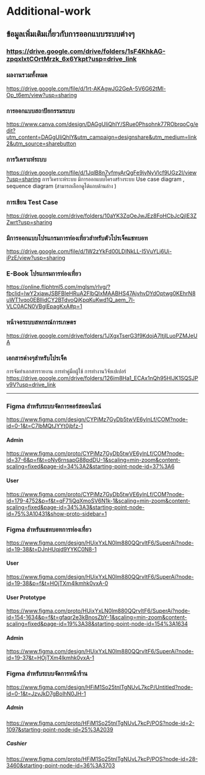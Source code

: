 # Additional-work

## ข้อมูลเพิ่มเติมเกี่ยวกับการออกแบบระบบต่างๆ
### https://drive.google.com/drive/folders/1sF4KhkAG-zpqxIxtCOrtMrzk_6x6Ykpt?usp=drive_link

### ผลงานรวมทั้งหมด
https://drive.google.com/file/d/1rt-AKAgwJG2GeA-5V6G62tMl-Op_t6em/view?usp=sharing

### การออกแบบสถาปัยกรรมระบบ
https://www.canva.com/design/DAGgUliQhIY/SRue0Phsohnk77RObrqoCg/edit?utm_content=DAGgUliQhIY&utm_campaign=designshare&utm_medium=link2&utm_source=sharebutton 

### การวิเคราะห์ระบบ
https://drive.google.com/file/d/1JqlB8n7vfmyArQgFe9jyNyVlcf9UGz2I/view?usp=sharing
การวิเคราะห์ระบบ มีการออกแบบโครงสร้างระบบ Use case diagram , sequence diagram (สามารถเลือกดูได้แถบด้านล่าง )

### การเขียน Test Case
https://drive.google.com/drive/folders/10aYK3ZqOeJwJEz8FoHCbJcQjIE3ZZwrt?usp=sharing 

### มีการออกแบบโปรแกรมการท่องเที่ยวสำหรับตัวโปรเจ็คแชทบอท
https://drive.google.com/file/d/1W2zYkFd00LDINkLL-I5VuYLj6Ui-iPzE/view?usp=sharing

### E-Book โปรแกรมการท่องเที่ยว
https://online.fliphtml5.com/mglsm/rlvg/?fbclid=IwY2xjawJSBFBleHRuA2FlbQIxMAABHS47AjvhvDYdOptwg0KEhrN8uWT1vqo0EBIlidCY2BTdvoQjKpqKuKwd1Q_aem_7l-VLC0ACN0VBglEpagKxA#p=1 

### หน้าจอระบบสหกรณ์การเกษตร
https://drive.google.com/drive/folders/1JXgxTserG3f9KdojA7ltjILuoPZMJeUA

### เอกสารต่างๆสำหรับโปรเจ็ค
การจัดทำเอกสารรายงาน การทำคู่มือผู้ใช้ การทำงานวิจัยเปเปอร์
https://drive.google.com/drive/folders/126im8Ha1_ECAx1nQh95HlJK1SQSJPv9V?usp=drive_link

-------------------------------------------------------------------------------------

### Figma สำหรับระบบจัดการคอร์สออนไลน์ 
https://www.figma.com/design/CYPiMz7GyDb5twVE6ylnLf/COM?node-id=0-1&t=C7lbMQtJYYt0jbfz-1 

#### Admin
https://www.figma.com/proto/CYPiMz7GyDb5twVE6ylnLf/COM?node-id=37-6&p=f&t=oNy6rnsapG88pdDU-1&scaling=min-zoom&content-scaling=fixed&page-id=34%3A2&starting-point-node-id=37%3A6 
#### User 
https://www.figma.com/proto/CYPiMz7GyDb5twVE6ylnLf/COM?node-id=179-4752&p=f&t=qF71iQqXmoSV6N1k-1&scaling=min-zoom&content-scaling=fixed&page-id=34%3A3&starting-point-node-id=75%3A10431&show-proto-sidebar=1 


### Figma สำหรับแชทบอทการท่องเที่ยว
https://www.figma.com/design/HUixYxLN0lm880QQrvltF6/SuperAi?node-id=19-38&t=DJnHUqjd9YYKC0N8-1 

#### User
https://www.figma.com/design/HUixYxLN0lm880QQrvltF6/SuperAi?node-id=19-38&p=f&t=HOjTXm4lkmhk0vxA-0 
#### User Prototype
https://www.figma.com/proto/HUixYxLN0lm880QQrvltF6/SuperAi?node-id=154-1634&p=f&t=gfaqr2e3kBnosZbY-1&scaling=min-zoom&content-scaling=fixed&page-id=19%3A38&starting-point-node-id=154%3A1634

#### Admin
https://www.figma.com/design/HUixYxLN0lm880QQrvltF6/SuperAi?node-id=19-37&t=HOjTXm4lkmhk0vxA-1 


### Figma สำหรับระบบจัดการหน้าร้าน 
https://www.figma.com/design/HFiM1So25tnlTgNUvL7kcP/Untitled?node-id=0-1&t=JzvJkD7gBolhN0JH-1 

##### Admin 
https://www.figma.com/proto/HFiM1So25tnlTgNUvL7kcP/POS?node-id=2-1097&starting-point-node-id=25%3A2039 

##### Cashier
https://www.figma.com/proto/HFiM1So25tnlTgNUvL7kcP/POS?node-id=28-3460&starting-point-node-id=36%3A3703 
